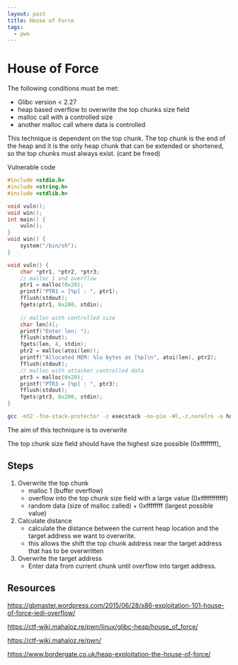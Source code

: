 ```yaml
---
layout: post
title: House of Force
tags:
  - pwn
---
```

# House of Force


The following conditions must be met:
- Glibc version < 2.27
- heap based overflow to overwrite the top chunks size field
- malloc call with a controlled size
- another malloc call where data is controlled


This technique is dependent on the top chunk. 
The top chunk is the end of the heap and it is the only heap chunk that can be extended or shortened, so the top chunks must always exist. (cant be freed)

Vulnerable code

```c
#include <stdio.h>
#include <string.h>
#include <stdlib.h>

void vuln();
void win();
int main() {
	vuln();
}
void win() {
	system("/bin/sh");
}

void vuln() {
	char *ptr1, *ptr2, *ptr3;
	// malloc 1 and overflow
	ptr1 = malloc(0x20);
	printf("PTR1 = [%p] : ", ptr1);
	fflush(stdout);
	fgets(ptr1, 0x200, stdin);
	
	// malloc with controlled size
	char len[4];
	printf("Enter len: ");
	fflush(stdout);
	fgets(len, 4, stdin);
	ptr2 = malloc(atoi(len));
	printf("Allocated MEM: %lu bytes as [%p]\n", atoi(len), ptr2);
	fflush(stdout);
	// malloc with attacker controlled data
	ptr3 = malloc(0x20);
	printf("PTR3 = [%p] : ", ptr3);
	fflush(stdout);
	fgets(ptr3, 0x200, stdin);
}
```

```sh
gcc -m32 -fno-stack-protector -z execstack -no-pie -Wl,-z,norelro -o hof hof.c
```


The aim of this techniqure is to overwrite 

The top chunk size field should have the highest size possible (0xffffffff), 


## Steps
1. Overwrite the top chunk
	- malloc 1 (buffer overflow)
	- overflow into the top chunk size field with a large value (0xffffffffffff)
	- random data (size of malloc called) + 0xffffffff (largest possible value)
2. Calculate distance 
	- calculate the distance between the current heap location and the target address we want to overwrite. 
	- this allows the shift the top chunk address near the target address that has to be overwritten
3. Overwrite the target address
	- Enter data from current chunk until overflow into target address.




## Resources 
https://gbmaster.wordpress.com/2015/06/28/x86-exploitation-101-house-of-force-jedi-overflow/

https://ctf-wiki.mahaloz.re/pwn/linux/glibc-heap/house_of_force/

https://ctf-wiki.mahaloz.re/pwn/

https://www.bordergate.co.uk/heap-exploitation-the-house-of-force/